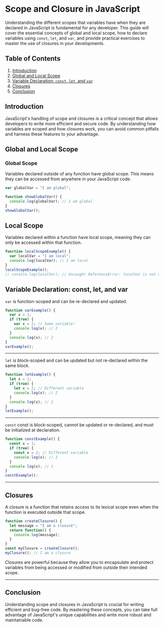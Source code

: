 # Scope and Closure in JavaScript

Understanding the different scopes that variables have when they are declared in JavaScript is fundamental for any developer. This guide will cover the essential concepts of global and local scope, how to declare variables using `const`, `let`, and `var`, and provide practical exercises to master the use of closures in your developments.

## Table of Contents

1. [Introduction](#introduction)
2. [Global and Local Scope](#global-and-local-scope)
3. [Variable Declaration: `const`, `let`, and `var`](#variable-declaration-const-let-and-var)
4. [Closures](#closures)
5. [Conclusion](#conclusion)

## Introduction

JavaScript's handling of scope and closures is a critical concept that allows developers to write more efficient and secure code. By understanding how variables are scoped and how closures work, you can avoid common pitfalls and harness these features to your advantage.

## Global and Local Scope

### Global Scope

Variables declared outside of any function have global scope. This means they can be accessed from anywhere in your JavaScript code.

```javascript
var globalVar = "I am global";

function showGlobalVar() {
  console.log(globalVar); // I am global
}
showGlobalVar();
```

## Local Scope
Variables declared within a function have local scope, meaning they can only be accessed within that function.

```javascript
function localScopeExample() {
  var localVar = "I am local";
  console.log(localVar); // I am local
}
localScopeExample();
// console.log(localVar); // Uncaught ReferenceError: localVar is not defined
```

## Variable Declaration: const, let, and var
`var` is function-scoped and can be re-declared and updated.

```javascript
function varExample() {
  var x = 1;
  if (true) {
    var x = 2; // Same variable!
    console.log(x); // 2
  }
  console.log(x); // 2
}
varExample();
```
----

`let` is block-scoped and can be updated but not re-declared within the same block.

```javascript
function letExample() {
  let x = 1;
  if (true) {
    let x = 2; // Different variable
    console.log(x); // 2
  }
  console.log(x); // 1
}
letExample();
```

----

`const` const is block-scoped, cannot be updated or re-declared, and must be initialized at declaration.

```javascript
function constExample() {
  const x = 1;
  if (true) {
    const x = 2; // Different variable
    console.log(x); // 2
  }
  console.log(x); // 1
}
constExample();
```

----

## Closures
A closure is a function that retains access to its lexical scope even when the function is executed outside that scope.

```javascript
function createClosure() {
  let message = "I am a closure";
  return function() {
    console.log(message);
  }
}
const myClosure = createClosure();
myClosure(); // I am a closure
```

Closures are powerful because they allow you to encapsulate and protect variables from being accessed or modified from outside their intended scope.

---

## Conclusion
Understanding scope and closures in JavaScript is crucial for writing efficient and bug-free code. By mastering these concepts, you can take full advantage of JavaScript's unique capabilities and write more robust and maintainable code.



